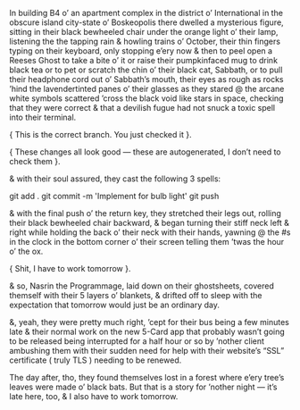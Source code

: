 In building B4 o’ an apartment complex in the district o’ International in the obscure island city-state o’ Boskeopolis there dwelled a mysterious figure, sitting in their black bewheeled chair under the orange light o’ their lamp, listening the the tapping rain & howling trains o’ October, their thin fingers typing on their keyboard, only stopping e’ery now & then to peel open a Reeses Ghost to take a bite o’ it or raise their pumpkinfaced mug to drink black tea or to pet or scratch the chin o’ their black cat, Sabbath, or to pull their headphone cord out o’ Sabbath’s mouth, their eyes as rough as rocks ’hind the lavendertinted panes o’ their glasses as they stared @ the arcane white symbols scattered ’cross the black void like stars in space, checking that they were correct & that a devilish fugue had not snuck a toxic spell into their terminal.

{ This is the correct branch. You just checked it }.

{ These changes all look good — these are autogenerated, I don’t need to check them }.

& with their soul assured, they cast the following 3 spells:

git add .
git commit -m 'Implement for bulb light'
git push

& with the final push o’ the return key, they stretched their legs out, rolling their black bewheeled chair backward, & began turning their stiff neck left & right while holding the back o’ their neck with their hands, yawning @ the #s in the clock in the bottom corner o’ their screen telling them ’twas the hour o’ the ox.

{ Shit, I have to work tomorrow }.

& so, Nasrin the Programmage, laid down on their ghostsheets, covered themself with their 5 layers o’ blankets, & drifted off to sleep with the expectation that tomorrow would just be an ordinary day.

&, yeah, they were pretty much right, ’cept for their bus being a few minutes late & their normal work on the new 5-Card app that probably wasn’t going to be released being interrupted for a half hour or so by ’nother client ambushing them with their sudden need for help with their website’s “SSL” certificate ( truly TLS ) needing to be renewed.

The day after, tho, they found themselves lost in a forest where e’ery tree’s leaves were made o’ black bats. But that is a story for ’nother night — it’s late here, too, & I also have to work tomorrow.